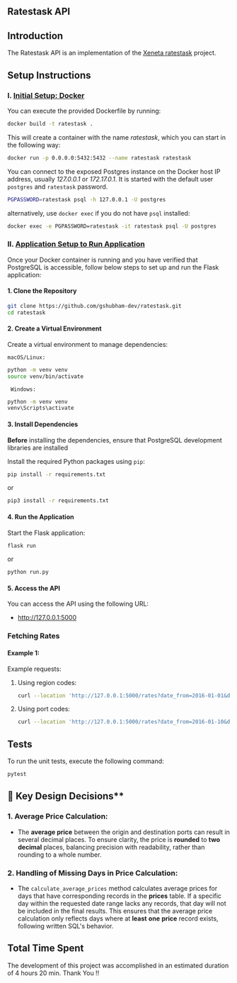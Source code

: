 ## Ratestask API

## Introduction

The Ratestask API is an implementation of the [Xeneta ratestask](https://github.com/xeneta/ratestask) project.

## Setup Instructions

### I. <ins>Initial Setup: Docker</ins>

You can execute the provided Dockerfile by running:

```bash
docker build -t ratestask .
```

This will create a container with the name *ratestask*, which you can
start in the following way:

```bash
docker run -p 0.0.0.0:5432:5432 --name ratestask ratestask
```

You can connect to the exposed Postgres instance on the Docker host IP address,
usually *127.0.0.1* or *172.17.0.1*. It is started with the default user `postgres` and `ratestask` password.

```bash
PGPASSWORD=ratestask psql -h 127.0.0.1 -U postgres
```

alternatively, use `docker exec` if you do not have `psql` installed:

```bash
docker exec -e PGPASSWORD=ratestask -it ratestask psql -U postgres
```
### II. <ins>Application Setup to Run Application</ins>

Once your Docker container is running and you have verified that PostgreSQL is accessible, follow below steps to set up and run the Flask application:

#### 1. Clone the Repository

```bash
git clone https://github.com/gshubham-dev/ratestask.git
cd ratestask
```

#### 2. Create a Virtual Environment
Create a virtual environment to manage dependencies:

`macOS/Linux:`

```bash
python -m venv venv
source venv/bin/activate
```

` Windows:`

```bash
python -m venv venv
venv\Scripts\activate
```

#### 3. Install Dependencies

**Before** installing the dependencies, ensure that PostgreSQL development libraries are installed

Install the required Python packages using `pip`:

```bash
pip install -r requirements.txt
```
or 

```bash
pip3 install -r requirements.txt
```

#### 4. Run the Application
Start the Flask application:

```bash
flask run
```
or
```bash
python run.py
```

#### 5. Access the API

You can access the API using the following URL:

* http://127.0.0.1:5000

### Fetching Rates

#### Example 1:

Example requests:

1. Using region codes:
   ```bash
   curl --location 'http://127.0.0.1:5000/rates?date_from=2016-01-01&date_to=2016-01-10&origin=china_main&destination=north_europe_main'
   ```

2. Using port codes:
   ```bash
   curl --location 'http://127.0.0.1:5000/rates?date_from=2016-01-10&date_to=2017-01-11&origin=CNSGH&destination=IEDUB'
   ```

## Tests

To run the unit tests, execute the following command:

```bash
pytest
```

## 🎯 Key Design Decisions**

### 1. Average Price Calculation:
- The **average price** between the origin and destination ports can result in several decimal places. To ensure clarity, the price is **rounded** to **two** **decimal** places, balancing precision with readability, rather than rounding to a whole number.

### 2. Handling of Missing Days in Price Calculation:
- The `calculate_average_prices` method calculates average prices for days that have corresponding records in the **prices** table. If a specific day within the requested date range lacks any records, that day will not be included in the final results. This ensures that the average price calculation only reflects days where at **least** **one** **price** record exists, following written SQL's behavior.

## Total Time Spent
The development of this project was accomplished in an estimated duration of 4 hours 20 min.
Thank You !!